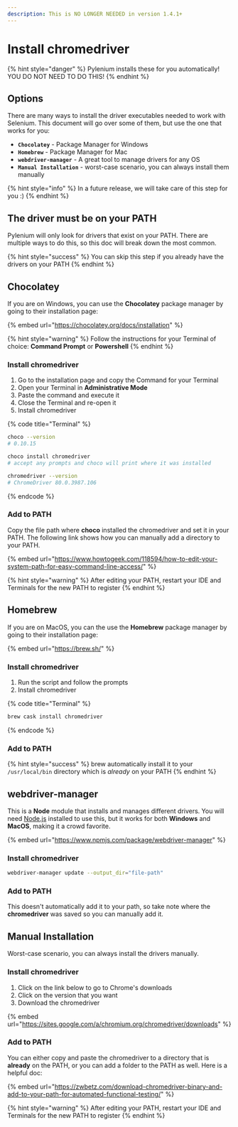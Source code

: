 ```yaml
---
description: This is NO LONGER NEEDED in version 1.4.1+
---
```


# Install chromedriver

{% hint style="danger" %}
Pylenium installs these for you automatically! YOU DO NOT NEED TO DO THIS!
{% endhint %}

## Options

There are many ways to install the driver executables needed to work with Selenium. This document will go over some of them, but use the one that works for you:

* **`Chocolatey`** - Package Manager for Windows
* **`Homebrew`** - Package Manager for Mac
* **`webdriver-manager`** - A great tool to manage drivers for any OS
* **`Manual Installation`** - worst-case scenario, you can always install them manually

{% hint style="info" %}
In a future release, we will take care of this step for you :\)
{% endhint %}

## The driver must be on your PATH

Pylenium will only look for drivers that exist on your PATH. There are multiple ways to do this, so this doc will break down the most common.

{% hint style="success" %}
You can skip this step if you already have the drivers on your PATH
{% endhint %}

## Chocolatey

If you are on Windows, you can use the **Chocolatey** package manager by going to their installation page:

{% embed url="https://chocolatey.org/docs/installation" %}

{% hint style="warning" %}
Follow the instructions for your Terminal of choice: **Command Prompt** or **Powershell**
{% endhint %}

### Install chromedriver

1. Go to the installation page and copy the Command for your Terminal
2. Open your Terminal in **Administrative Mode**
3. Paste the command and execute it
4. Close the Terminal and re-open it
5. Install chromedriver

{% code title="Terminal" %}
```bash
choco --version
# 0.10.15

choco install chromedriver
# accept any prompts and choco will print where it was installed

chromedriver --version
# ChromeDriver 80.0.3987.106
```
{% endcode %}

### Add to PATH

Copy the file path where **choco** installed the chromedriver and set it in your PATH. The following link shows how you can manually add a directory to your PATH.

{% embed url="https://www.howtogeek.com/118594/how-to-edit-your-system-path-for-easy-command-line-access/" %}

{% hint style="warning" %}
After editing your PATH, restart your IDE and Terminals for the new PATH to register
{% endhint %}

## Homebrew

If you are on MacOS, you can the use the **Homebrew** package manager by going to their installation page:

{% embed url="https://brew.sh/" %}

### Install chromedriver

1. Run the script and follow the prompts
2. Install chromedriver

{% code title="Terminal" %}
```bash
brew cask install chromedriver
```
{% endcode %}

### Add to PATH

{% hint style="success" %}
brew automatically install it to your `/usr/local/bin` directory which is _already_ on your PATH
{% endhint %}

## webdriver-manager

This is a **Node** module that installs and manages different drivers. You will need [Node.js](https://nodejs.org/en/download/) installed to use this, but it works for both **Windows** and **MacOS**, making it a crowd favorite.

{% embed url="https://www.npmjs.com/package/webdriver-manager" %}

### Install chromedriver

```bash
webdriver-manager update --output_dir="file-path"
```

### Add to PATH

This doesn't automatically add it to your path, so take note where the **chromedriver** was saved so you can manually add it.

## Manual Installation

Worst-case scenario, you can always install the drivers manually.

### Install chromedriver

1. Click on the link below to go to Chrome's downloads
2. Click on the version that you want
3. Download the chromedriver

{% embed url="https://sites.google.com/a/chromium.org/chromedriver/downloads" %}

### Add to PATH

You can either copy and paste the chromedriver to a directory that is **already** on the PATH, or you can add a folder to the PATH as well. Here is a helpful doc:

{% embed url="https://zwbetz.com/download-chromedriver-binary-and-add-to-your-path-for-automated-functional-testing/" %}

{% hint style="warning" %}
After editing your PATH, restart your IDE and Terminals for the new PATH to register
{% endhint %}


